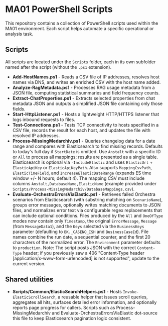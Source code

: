 # MA01 PowerShell Scripts

This repository contains a collection of PowerShell scripts used within the MA01 environment. Each script helps automate a specific operational or analysis task.

## Scripts

All scripts are located under the `Scripts` folder, each in its own subfolder named after the script (without the `.ps1` extension).

- **Add-HostNames.ps1** - Reads a CSV file of IP addresses, resolves host names via DNS, and writes an enriched CSV with the host name added.
- **Analyze-RagMetadata.ps1** - Processes RAG usage metadata from a JSON file, computing statistical summaries and field frequency counts.
- **Extract-ChatProperties.ps1** - Extracts selected properties from chat metadata JSON and outputs a simplified JSON file containing only those fields.
- **Start-HttpListener.ps1** - Hosts a lightweight HTTP/HTTPS listener that logs inbound requests to files.
- **Test-Connections.ps1** - Tests TCP connectivity to hosts specified in a CSV file, records the result for each host, and updates the file with resolved IP addresses.
- **Process-MissingMedarchiv.ps1** - Queries changelog data for a date range and compares with Elasticsearch to find missing records. Defaults to today's full day if `StartDate` is omitted. Use `Anstalt` with a specific ID or `All` to process all mappings; results are presented as a single table. Elasticsearch is optional via `-IncludeElastic` and uses `ElasticUrl` + `ElasticApiKey` or `ElasticApiKeyPath`. Also supports `MappingCsvPath`, `ElasticTimeField`, and `IncreaseElasticDateRange` (expands ES time window +/- N hours; default 4). The mapping CSV must include columns `Anstalt,DatabaseName,ElasticName` (example provided under `Scripts/Process-MissingMedarchiv/DatabaseMappings.csv`).
- **Evaluate-OrchestraErrorsViaElastic.ps1** - Retrieves failed Orchestra scenarios from Elasticsearch (with substring matching on `ScenarioName`), groups error messages, optionally writes matching documents to JSON files, and normalizes error text via configurable regex replacements that can include optional conditions. Files produced by the `All` and `OneOfType` modes now contain only `Timestamp`, the original `ErrorMessage`, `Message` (from `MessageData1`), and the `Keys` selected via the `BusinessKeys` parameter (defaulting to `BK._CASENO_ISH` and `BusinessCaseId`). File names combine the run date, a sequential counter, and the first 20 characters of the normalized error. The `Environment` parameter defaults to `production`. Note: The script posts JSON with the correct `Content-Type` header; if you previously saw a 406 "Content-Type header [application/x-www-form-urlencoded] is not supported", update to the current version.

## Shared utilities

- **Scripts/Common/ElasticSearchHelpers.ps1** - Hosts `Invoke-ElasticScrollSearch`, a reusable helper that issues scroll queries, aggregates all hits, surfaces detailed error information, and optionally reports page progress for callers. Scripts such as Process-MissingMedarchiv and Evaluate-OrchestraErrorsViaElastic dot-source this file to keep Elasticsearch pagination logic consistent.
